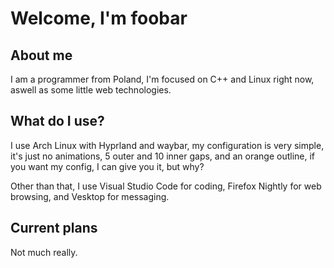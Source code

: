 # Welcome, I'm foobar
## About me
I am a programmer from Poland, I'm focused on C++ and Linux right now, aswell as some little web technologies.
## What do I use?
I use Arch Linux with Hyprland and waybar, my configuration is very simple, it's just no animations, 5 outer and 10 inner gaps, and an orange outline, if you want my config, I can give you it, but why?

Other than that, I use Visual Studio Code for coding, Firefox Nightly for web browsing, and Vesktop for messaging.
## Current plans
Not much really.
